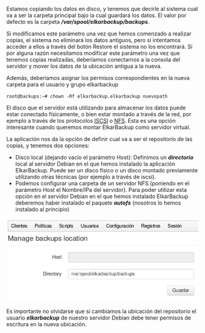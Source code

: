 Estamos copiando los datos en disco, y tenemos que decirle al sistema cual va a ser la carpeta principal bajo la cual guardará los datos. El valor por defecto es la carpeta  ***/var/spool/elkarbackup/backups***.

Si modificamos este parámetro una vez que hemos comenzado a realizar copias, el sistema no eliminará los datos antiguos, pero si intentamos acceder a ellos a través del botón Restore el sistema no los encontrará. Si por alguna razón necesitamos modificar este parámetro una vez que tenemos copias realizadas, deberíamos conectarnos a la consola del servidor y mover los datos de la ubicación antigua a la nueva.

Además, deberíamos asignar los permisos correspondientes en la nueva carpeta para el  usuario y grupo elkarbackup

<pre><code>root@backups:~# chown -Rf elkarbackup.elkarbackup nuevopath</code></pre>

El disco que el servidor está utilizando para almacenar los datos puede estar conectado físicamente, o bien estar montado a través de la red, por ejemplo a través de los protocolos [ISCSI](http://es.wikipedia.org/wiki/ISCSI) o [NFS](http://es.wikipedia.org/wiki/Network_File_System). Esta es una opción interesante cuando queremos montar ElkarBackup como servidor virtual.

La aplicación nos da la opción de definir cual va a ser el repositorio de las copias, y tenemos dos opciones:

- Disco local (dejando vacío el parámetro Host): Definimos un ***directorio*** local al servidor Debian en el que hemos instalado la aplicación ElkarBackup. Puede ser un disco físico o un disco montado previamente utilizando otras técnicas (por ejemplo a través de iscsi).
- Podemos configurar una carpeta de un servidor NFS (poniendo en el parámetro Host el Nombre/IPa del servidor). Para poder utilizar esta opción en el servidor Debian en el que hemos instalado ElkarBackup deberemos haber instalado el paquete ***autofs*** (nosotros lo hemos instalado al principio)

![Clientes y Tareas](../assets/parametros7.png)

Es importante no olvidarse que si cambiamos la ubicación del repositorio el usuario ***elkarbackup*** de nuestro servidor Debian debe tener permisos de escritura en la nueva ubicación.
